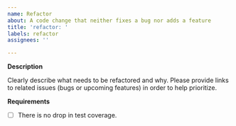 ```yaml
---
name: Refactor
about: A code change that neither fixes a bug nor adds a feature
title: 'refactor: '
labels: refactor
assignees: ''

---
```


**Description**

Clearly describe what needs to be refactored and why. Please provide links to related issues (bugs or upcoming features) in order to help prioritize.

**Requirements**

- [ ] There is no drop in test coverage.
